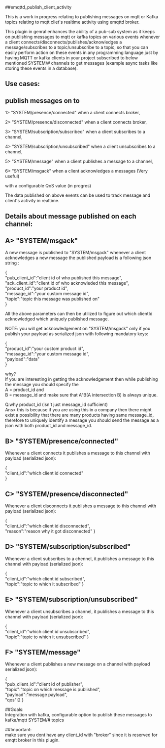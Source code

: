 ##emqttd_publish_client_activity

This is a work in progress relating to publishing messages on mqtt or Kafka topics relating to mqtt cliet's realtime activity using emqttd broker.

This plugin in genral enhances the ability of a pub-sub system as it keeps on publishing messages to mqtt or kafka topics on various events whenever a client connects/disconnects/publishes/acknowledges a message/subscribes to a topic/unsubscribe to a topic, so that you can easily perform action on these events in any programming language just by having MQTT or kafka clients in your project subscribed to below mentioned SYSTEM/# channels to get messages (example async tasks like storing these events in a database).


## Use cases: 
## publish messages on to

1> "SYSTEM/presence/connected" when a client connects broker,

2> "SYSTEM/presence/disconnected" when a client connects broker,

3> "SYSTEM/subscription/subscribed" when a client subscribes to a channel,

4> "SYSTEM/subscription/unsubscribed" when a client unsubscribes to a channel,

5> "SYSTEM/message" when a client publishes a message to a channel,

6> "SYSTEM/msgack" when a client acknowledges a messages (Very useful)


with a configurable QoS value (in progres)

The data published on above events can be used to track message and client's activity in realtime.

## Details about message published on each channel:

## A> "SYSTEM/msgack"

A new message is published to "SYSTEM/msgack" whenever a client acknowledges a new message
the published payload is a following json string :

{</br>
	"pub_client_id":"client id of who published this message",</br>
	"ack_client_id":"client id of who acknowleded this message",</br>
	"product_id":"your product id",</br>
	"message_id":"your custom message id",</br>
	"topic":"topic this message was published on"</br>
}

All the above parameters can then be utilized to figure out which clientId acknowledged which uniquely published message.

NOTE: you will  get acknowledgement on "SYSTEM/msgack" only if you publish your payload as serialized json with following mandatory keys:

{</br>
	"product_id":"your custom product id",</br>
	"message_id":"your custom message id",</br>
	"payload":"data"</br>
} 

why?</br>
If you are interesting in getting the acknowledgement then while publishing the message you should specify the </br>
A = product_id and</br>
B = message_id and make sure that A^B(A intersection B) is always unique.

Q.why product_id (isn't just message_id sufficient) </br>
Ans> this is because if you are using this in a company then there might exist a possibility that there are many products having same message_id, therefore to uniquely identify a message you should send the message as a json with both product_id and message_id.


## B> "SYSTEM/presence/connected"

Whenever a client connects it publishes a message to this channel with payload (serialized json):

{</br>
	"client_id":"which client id connected"</br>
}

## C> "SYSTEM/presence/disconnected"

Whenever a client disconnects it publishes a message to this channel with payload (serialized json):

{</br>
	"client_id":"which client id disconnected",</br>
	"reason":"reason why it got disconnected"
}

## D> "SYSTEM/subscription/subscribed"
 
Whenever a client subscribes to a chennel, it publishes a message to this channel with payload (serialized json):

{</br>
	"client_id":"which client id subscribed",</br>
	"topic":"topic to which it subscribed"
}

## E> "SYSTEM/subscription/unsubscribed"

Whenever a client unsubscribes a channel, it publishes a message to this channel with payload (serialized json):

{</br>
	"client_id":"which client id unsubscribed",</br>
	"topic":"topic to which it unsubscribed"
}

## F> "SYSTEM/message"

Whenever a client publishes a new message on a channel with payload serialized json):

{</br>
	"pub_client_id":"client id of publisher",</br>
	"topic":"topic on which message is published",</br>
	"payload":"message payload",</br>
	"qos":2
} 

##Goals:</br>
Integration with kafka, configurable option to publish these messages to kafka/mqtt SYSTEM/# topics

##Important:</br>
 make sure you dont have any client_id with "broker" since it is reserved for emqtt broker in this plugin.

